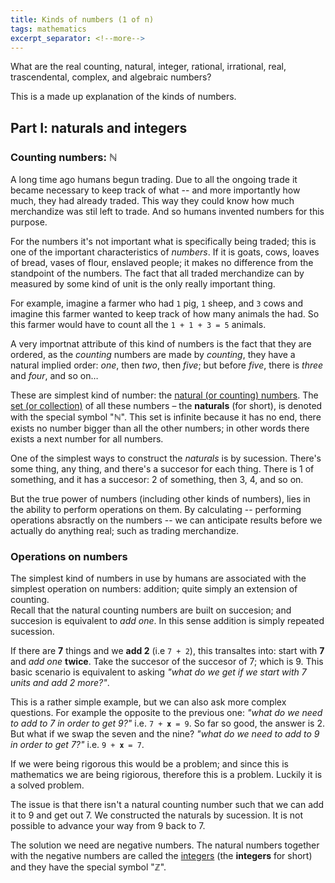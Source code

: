 ```yaml
---
title: Kinds of numbers (1 of n)
tags: mathematics
excerpt_separator: <!--more-->
---
```


What are the real counting, natural, integer, rational, irrational, real, trascendental, complex, and algebraic numbers?

This is a made up explanation of the kinds of numbers.

<!--more-->

## Part I: naturals and integers

### Counting numbers: ℕ

A long time ago humans begun trading. Due to all the ongoing trade it became necessary to keep track of what -- and more importantly how much, they had already traded. This way they could know how much merchandize was stil left to trade. And so humans invented numbers for this purpose.

For the numbers it's not important what is specifically being traded; this is one of the important characteristics of _numbers_. If it is goats, cows, loaves of bread, vases of flour, enslaved people; it makes no difference from the standpoint of the numbers. The fact that all traded merchandize can by measured by some kind of unit is the only really important thing.

For example, imagine a farmer who had `1` pig, `1` sheep, and `3` cows and imagine this farmer wanted to keep track of how many animals the had. So this farmer would have to count all the `1 + 1 + 3 = 5` animals.

A very importnat attribute of this kind of numbers is the fact that they are ordered, as the _counting_ numbers are made by _counting_, they have a natural implied order: _one_, then _two_, then _five_; but before _five_, there is _three_ and _four_, and so on…

These are simplest kind of number: the [natural (or counting) numbers](https://en.wikipedia.org/wiki/Natural_number). The [set (or collection)](https://en.wikipedia.org/wiki/Set_(mathematics)) of all these numbers – the __naturals__ (for short), is denoted with the special symbol "ℕ". This set is infinite because it has no end, there exists no number bigger than all the other numbers; in other words there exists a next number for all numbers.

One of the simplest ways to construct the _naturals_ is by sucession. There's some thing, any thing, and there's a succesor for each thing. There is 1 of something, and it has a succesor: 2 of something, then 3, 4, and so on.

But the true power of numbers (including other kinds of numbers), lies in the ability to perform operations on them. By calculating -- performing operations absractly on the numbers -- we can anticipate results before we actually do anything real; such as trading merchandize.


### Operations on numbers

The simplest kind of numbers in use by humans are associated with the simplest operation on numbers: addition; quite simply an extension of counting.  
Recall that the natural counting numbers are built on succesion; and succesion is equivalent to _add one_. In this sense addition is simply repeated sucession.

If there are __7__ things and we __add 2__ (i.e `7 + 2`), this transaltes into: start with __7__ and _add one_ __twice__. Take the succesor of the succesor of 7; which is 9.
This basic scenario is equivalent to asking _"what do we get if we start with 7 units and add 2 more?"_.

This is a rather simple example, but we can also ask more complex questions. For example the opposite to the previous one: _"what do we need to add to 7 in order to get 9?"_ i.e. `7 + 𝐱 = 9`. So far so good, the answer is 2.  
But what if we swap the seven and the nine? _"what do we need to add to 9 in order to get 7?"_ i.e. `9 + 𝐱 = 7`.

If we were being rigorous this would be a problem; and since this is mathematics we are being rigiorous, therefore this is a problem. Luckily it is a solved problem.

The issue is that there isn't a natural counting number such that we can add it to 9 and get out 7. We constructed the naturals by sucession. It is not possible to advance your way from 9 back to 7.

The solution we need are negative numbers. The natural numbers together with the negative numbers are called the [integers](https://en.wikipedia.org/wiki/Integer) (the __integers__ for short) and they have the special symbol "ℤ".

